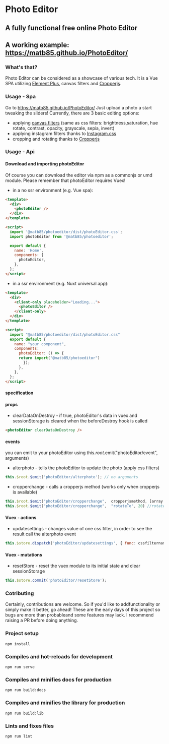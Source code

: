 # Photo Editor

## A fully functional free online Photo Editor

## A working example: https://matb85.github.io/PhotoEditor/

### What's that?

Photo Editor can be considered as a showcase of various tech. It is a Vue SPA utilizing [Element Plus](https://element-plus.org/), canvas filters and [Cropperjs](https://github.com/fengyuanchen/cropperjs).

### Usage - Spa

Go to https://matb85.github.io/PhotoEditor/ Just upload a photo a start tweaking the sliders! Currently, there are 3 basic editing options:

- applying [canvas filters](https://developer.mozilla.org/en-US/docs/WebAPI/CanvasRenderingContext2D/filter) (same as css filters: brightness,saturation, hue rotate, contrast, opacity, grayscale, sepia, invert)
- applying instagram filters thanks to [Instagram.css](https://githubcom/picturepan2/instagram.css)
- cropping and rotating thanks to [Cropperjs](https://github.comfengyuanchen/cropperjs)

### Usage - Api

#### Download and importing photoEditor

Of course you can download the editor via npm as a commonjs or umd module. Please remember that photoEditor requires Vuex!

- in a no ssr environment (e.g. Vue spa):

```html
<template>
  <div>
    <photoEditor />
  </div>
</template>

<script>
  import '@matb85/photoeditor/dist/photoEditor.css';
  import photoEditor from '@matb85/photoeditor';

  export default {
    name: 'Home',
    components: {
      photoEditor,
    },
  };
</script>
```

- in a ssr environment (e.g. Nuxt universal app):

```html
<template>
  <div>
    <client-only placeholder="Loading...">
      <photoEditor />
    </client-only>
  </div>
</template>

<script>
  import "@matb85/photoeditor/dist/photoEditor.css"
  export default {
    name: "your component",
    components:
      photoEditor: () => {
      return import("@matb85/photoeditor")
        });
      },
    },
  };
</script>
```

#### specification

#### props

- clearDataOnDestroy - if true, photoEditor's data in vuex and sessionStorage is cleared when the beforeDestroy hook is called

```html
<photoEditor clearDataOnDestroy />
```

#### events

you can emit to your photoEditor using this.$root.$emit("photoEditor/event", arguments)

- alterphoto - tells the photoEditor to update the photo (apply css filters)

```javascript
this.$root.$emit('photoEditor/alterphoto'); // no arguments
```

- cropperchange - calls a cropperjs method (works only when cropperjs is available)

```javascript
this.$root.$emit("photoEditor/cropperchange",  cropperjsmethod, [array with arguments])
this.$root.$emit("photoEditor/cropperchange",  "rotateTo", 20) //rotates the image to 20 degrees
```

#### Vuex - actions

- updatesettings - changes value of one css filter, in order to see the result call the alterphoto event

```javascript
this.$store.dispatch('photoEditor/updatesettings', { func: cssfiltername, val: value });
```

#### Vuex - mutations

- resetStore - reset the vuex module to its initial state and clear sessionStorage

```javascript
this.$store.commit('photoEditor/resetStore');
```

### Cotributing

Certainly, contributions are welcome. So if you'd like to addfunctionality or simply make it better, go ahead!
These are the early days of this project so bugs are more than probableand some features may lack. I recommend raising a PR before doing anything.

### Project setup

```
npm install
```

### Compiles and hot-reloads for development

```
npm run serve
```

### Compiles and minifies docs for production

```
npm run build:docs
```

### Compiles and minifies the library for production

```
npm run build:lib
```

### Lints and fixes files

```
npm run lint
```
